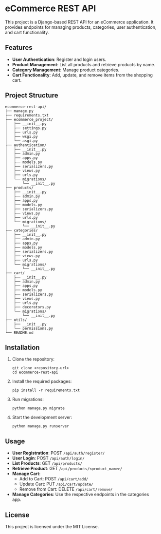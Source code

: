 # eCommerce REST API

This project is a Django-based REST API for an eCommerce application. It provides endpoints for managing products, categories, user authentication, and cart functionality.

## Features

- **User Authentication**: Register and login users.
- **Product Management**: List all products and retrieve products by name.
- **Category Management**: Manage product categories.
- **Cart Functionality**: Add, update, and remove items from the shopping cart.

## Project Structure

```
ecommerce-rest-api/
├── manage.py
├── requirements.txt
├── ecommerce_project/
│   ├── __init__.py
│   ├── settings.py
│   ├── urls.py
│   ├── wsgi.py
│   └── asgi.py
├── authentication/
│   ├── __init__.py
│   ├── admin.py
│   ├── apps.py
│   ├── models.py
│   ├── serializers.py
│   ├── views.py
│   ├── urls.py
│   └── migrations/
│       └── __init__.py
├── products/
│   ├── __init__.py
│   ├── admin.py
│   ├── apps.py
│   ├── models.py
│   ├── serializers.py
│   ├── views.py
│   ├── urls.py
│   └── migrations/
│       └── __init__.py
├── categories/
│   ├── __init__.py
│   ├── admin.py
│   ├── apps.py
│   ├── models.py
│   ├── serializers.py
│   ├── views.py
│   ├── urls.py
│   └── migrations/
│       └── __init__.py
├── cart/
│   ├── __init__.py
│   ├── admin.py
│   ├── apps.py
│   ├── models.py
│   ├── serializers.py
│   ├── views.py
│   ├── urls.py
│   ├── decorators.py
│   └── migrations/
│       └── __init__.py
├── utils/
│   ├── __init__.py
│   └── permissions.py
└── README.md
```

## Installation

1. Clone the repository:
   ```
   git clone <repository-url>
   cd ecommerce-rest-api
   ```

2. Install the required packages:
   ```
   pip install -r requirements.txt
   ```

3. Run migrations:
   ```
   python manage.py migrate
   ```

4. Start the development server:
   ```
   python manage.py runserver
   ```

## Usage

- **User Registration**: POST `/api/auth/register/`
- **User Login**: POST `/api/auth/login/`
- **List Products**: GET `/api/products/`
- **Retrieve Product**: GET `/api/products/<product_name>/`
- **Manage Cart**: 
  - Add to Cart: POST `/api/cart/add/`
  - Update Cart: PUT `/api/cart/update/`
  - Remove from Cart: DELETE `/api/cart/remove/`
- **Manage Categories**: Use the respective endpoints in the categories app.

## License

This project is licensed under the MIT License.
